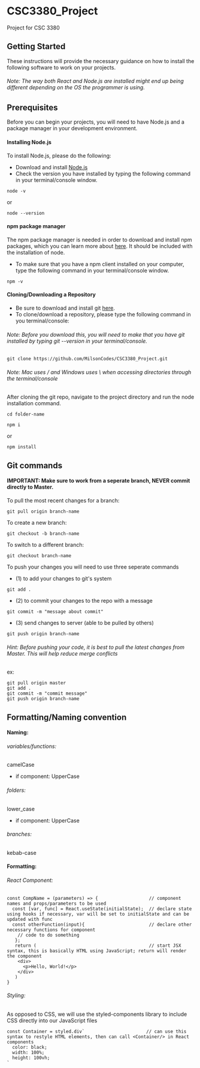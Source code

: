 # CSC3380_Project
Project for CSC 3380

## Getting Started

These instructions will provide the necessary guidance on how to install the following software to work on your projects. 

###### Note: The way both React and Node.js are installed might end up being different depending on the OS the programmer is using. 

## Prerequisites 

Before you can begin your projects, you will need to have Node.js and a package manager in your development environment.

#### Installing Node.js

To install Node.js, please do the following: 

* Download and install [Node.js](https://nodejs.org/en/) 
* Check the version you have installed by typing the following command in your terminal/console window.

```
node -v
```
or 

```
node --version
```

#### npm package manager

The npm package manager is needed in order to download and install npm packages, which you can learn more about [here](https://docs.npmjs.com/about-npm/index.html). It should be included with the installation of node.  
* To make sure that you have a npm client installed on your computer, type the following command in your terminal/console window.
```
npm -v 
```
#### Cloning/Downloading a Repository
* Be sure to download and install git [here](https://git-scm.com/downloads).
* To clone/download a repository, please type the following command in you terminal/console: 

###### Note: Before you download this, you will need to make that you have git installed by typing *git --version* in your terminal/console.

```
git clone https://github.com/MilsonCodes/CSC3380_Project.git
```
###### Note: Mac uses / and Windows uses \ when accessing directories through the terminal/console

After cloning the git repo, navigate to the project directory and run the node installation command.
```
cd folder-name
```
```
npm i 
```
or
```
npm install
```


## Git commands
#### IMPORTANT: Make sure to work from a seperate branch, NEVER commit directly to Master.
To pull the most recent changes for a branch:
```
git pull origin branch-name
```
To create a new branch:
```
git checkout -b branch-name
```
To switch to a different branch:
```
git checkout branch-name
```
To push your changes you will need to use three seperate commands
* (1) to add your changes to git's system
```
git add .
```
* (2) to commit your changes to the repo with a message
```
git commit -m "message about commit"
```
* (3) send changes to server (able to be pulled by others)
```
git push origin branch-name
```

###### Hint: Before pushing your code, it is best to pull the latest changes from Master. This will help reduce merge conflicts
ex:
```
git pull origin master
git add .
git commit -m "commit message"
git push origin branch-name
```

## Formatting/Naming convention

#### Naming:
###### variables/functions: 
  camelCase
* if component: 
  UpperCase
###### folders: 
  lower_case 
* if component: 
  UpperCase
###### branches: 
  kebab-case

#### Formatting:
###### React Component:
```
const CompName = (parameters) => {                   // component names and props/parameters to be used
  const [var, func] = React.useState(initialState);  // declare state using hooks if necessary, var will be set to initialState and can be updated with func
  const otherFunction(input){                        // declare other necessary functions for component
    // code to do something
   };
   return (                                          // start JSX syntax, this is basically HTML using JavaScript; return will render the component
    <div>
      <p>Hello, World!</p>
    </div>
   )
}
```
###### Styling:
As opposed to CSS, we will use the styled-components library to include CSS directly into our JavaScript files
```
const Container = styled.div`                       // can use this syntax to restyle HTML elements, then can call <Container/> in React components
  color: black;
  width: 100%;
  height: 100vh;
`
```
